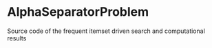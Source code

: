 # AlphaSeparatorProblem
Source code of the frequent itemset driven search and computational results
